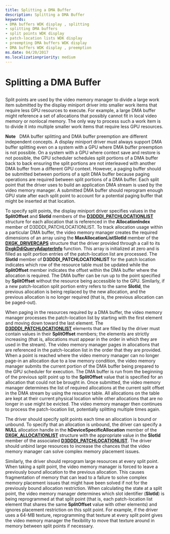 ```yaml
---
title: Splitting a DMA Buffer
description: Splitting a DMA Buffer
keywords:
- DMA buffers WDK display , splitting
- splitting DMA buffers
- split points WDK display
- patch-location lists WDK display
- preempting DMA buffers WDK display
- DMA buffers WDK display , preemption
ms.date: 04/20/2017
ms.localizationpriority: medium
---
```


# Splitting a DMA Buffer


## <span id="ddk_splitting_a_dma_buffer_gg"></span><span id="DDK_SPLITTING_A_DMA_BUFFER_GG"></span>


Split points are used by the video memory manager to divide a large work item submitted by the display miniport driver into smaller work items that require less GPU resources to execute. For example, a large DMA buffer might reference a set of allocations that possibly cannot fit in local video memory or nonlocal memory. The only way to process such a work item is to divide it into multiple smaller work items that require less GPU resources.

**Note**   DMA buffer splitting and DMA buffer preemption are different independent concepts. A display miniport driver must always support DMA buffer splitting even on a system with a GPU where DMA buffer preemption is not possible. On a system with a GPU where context save and restore is not possible, the GPU scheduler schedules split portions of a DMA buffer back to back ensuring the split portions are not interleaved with another DMA buffer from a different GPU context. However, a paging buffer should be submitted between portions of a split DMA buffer because paging operations are required between split portions of a DMA buffer.
Each split point that the driver uses to build an application DMA stream is used by the video memory manager. A submitted DMA buffer should reprogram enough GPU state after each split point to account for a potential paging buffer that might be inserted at that location.

 

To specify split points, the display miniport driver specifies values in the **SplitOffset** and **SlotId** members of the [**D3DDDI\_PATCHLOCATIONLIST**](/windows-hardware/drivers/ddi/d3dukmdt/ns-d3dukmdt-_d3dddi_patchlocationlist) structure for each allocation that is referenced in the **AllocationIndex** member of D3DDDI\_PATCHLOCATIONLIST. To track allocation usage within a particular DMA buffer, the video memory manager creates the required dimensions of an array using the **MaxAllocationListSlotId** member of the [**DXGK\_DRIVERCAPS**](/windows-hardware/drivers/ddi/d3dkmddi/ns-d3dkmddi-_dxgk_drivercaps) structure that the driver provided through a call to its [**DxgkDdiQueryAdapterInfo**](/windows-hardware/drivers/ddi/d3dkmddi/nc-d3dkmddi-dxgkddi_queryadapterinfo) function. This array is initialized at zero and is filled as split portion entries of the patch-location list are processed. The **SlotId** member of **D3DDDI\_PATCHLOCATIONLIST** for the patch location indicates which row of the resource table must be updated while the **SplitOffset** member indicates the offset within the DMA buffer where the allocation is required. The DMA buffer can be run up to the point specified by **SplitOffset** without the resource being accessible to the GPU. Similarly, if a new patch-location split portion entry refers to the same **SlotId**, the previous allocation is being replaced by the new allocation, and the previous allocation is no longer required (that is, the previous allocation can be paged-out).

When paging in the resources required by a DMA buffer, the video memory manager processes the patch-location list by starting with the first element and moving down toward the last element. The [**D3DDDI\_PATCHLOCATIONLIST**](/windows-hardware/drivers/ddi/d3dukmdt/ns-d3dukmdt-_d3dddi_patchlocationlist) elements that are filled by the driver must contain values in their **SplitOffset** members; the elements are strictly increasing (that is, allocations must appear in the order in which they are used in the stream). The video memory manager pages in allocations that are referenced in the patch-location list in the order that they are provided. When a point is reached where the video memory manager can no longer page-in an allocation due to a low memory condition, the video memory manager submits the current portion of the DMA buffer being prepared to the GPU scheduler for execution. The DMA buffer is run from the beginning of the previous split point up to the **SplitOffset** value that is specified for an allocation that could not be brought in. Once submitted, the video memory manager determines the list of required allocations at the current split offset in the DMA stream by using the resource table. All allocations on the table are kept at their current physical location while other allocations that are no longer in use might be evicted. The video memory manager then continues to process the patch-location list, potentially splitting multiple times again.

The driver should specify split points each time an allocation is bound or unbound. To specify that an allocation is unbound, the driver can specify a **NULL** allocation handle in the **hDeviceSpecificAllocation** member of the [**DXGK\_ALLOCATIONLIST**](/windows-hardware/drivers/ddi/d3dkmddi/ns-d3dkmddi-_dxgk_allocationlist) structure with the appropriate value in the **SlotId** member of the associated [**D3DDDI\_PATCHLOCATIONLIST**](/windows-hardware/drivers/ddi/d3dukmdt/ns-d3dukmdt-_d3dddi_patchlocationlist). The driver should unbind large resources to increase the chances that the video memory manager can solve complex memory placement issues.

Similarly, the driver should reprogram large resources at every split point. When taking a split point, the video memory manager is forced to leave a previously bound allocation to the previous allocation. This causes fragmentation of memory that can lead to a failure to solve complex memory placement issues that might have been solved if not for the previously bound allocation restriction. When calculating the state at a split point, the video memory manager determines which slot identifier (**SlotId**) is being reprogrammed at that split point (that is, each patch-location list element that shares the same **SplitOffset** value with other elements) and ignores placement restriction on this split point. For example, if the driver uses a 64-MB texture, reprogramming that texture at every split point gives the video memory manager the flexibility to move that texture around in memory between split points if necessary.

 

